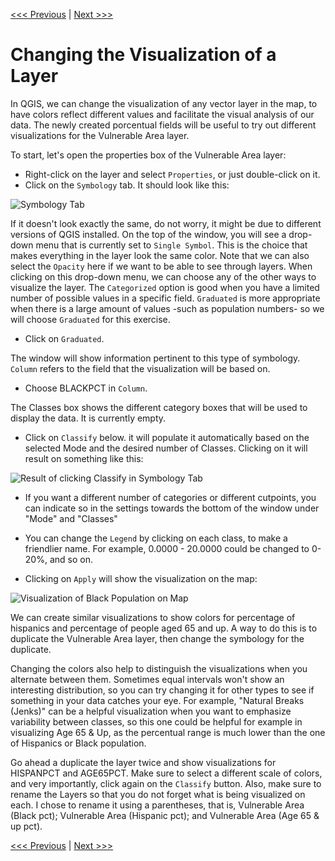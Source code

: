 [<<< Previous](16calc2.md)  | [Next >>>](18extra.md)  

# Changing the Visualization of a Layer

In QGIS, we can change the visualization of any vector layer in the map, to have colors reflect different values and facilitate the visual analysis of our data. The newly created porcentual fields will be useful to try out different visualizations for the Vulnerable Area layer.

To start, let's open the properties box of the Vulnerable Area layer:

* Right-click on the layer and select `Properties`, or just double-click on it.
* Click on the `Symbology` tab. It should look like this:

![Symbology Tab](images/symbology.png)

If it doesn't look exactly the same, do not worry, it might be due to different versions of QGIS installed. On the top of the window, you will see a drop-down menu that is currently set to `Single Symbol`. This is the choice that makes everything in the layer look the same color. Note that we can also select the `Opacity` here if we want to be able to see through layers. When clicking on this drop-down menu, we can choose any of the other ways to visualize the layer. The `Categorized` option is good when you have a limited number of possible values in a specific field. `Graduated` is more appropriate when there is a large amount of values -such as population numbers- so we will choose `Graduated` for this exercise.

* Click on `Graduated`. 

The window will show information pertinent to this type of symbology. `Column` refers to the field that the visualization will be based on.

* Choose BLACKPCT in `Column`. 

The Classes box shows the different category boxes that will be used to display the data. It is currently empty.

* Click on `Classify` below. it will populate it automatically based on the selected Mode and the desired number of Classes. Clicking on it will result on something like this:

![Result of clicking Classify in Symbology Tab](images/classify.png)

* If you want a different number of categories or different cutpoints, you can indicate so in the settings towards the bottom of the window under "Mode" and "Classes"
* You can change the `Legend` by clicking on each class, to make a friendlier name. For example, 0.0000 - 20.0000 could be changed to 0-20%, and so on. 

* Clicking on `Apply` will show the visualization on the map:

![Visualization of Black Population on Map](images/blackviz.png)

We can create similar visualizations to show colors for percentage of hispanics and percentage of people aged 65 and up. A way to do this is to duplicate the Vulnerable Area layer, then change the symbology for the duplicate. 

Changing the colors also help to distinguish the visualizations when you alternate between them. Sometimes equal intervals won't show an interesting distribution, so you can try changing it for other types to see if something in your data catches your eye. For example, "Natural Breaks (Jenks)" can be a helpful visualization when you want to emphasize variability between classes, so this one could be helpful for example in visualizing Age 65 & Up, as the percentual range is much lower than the one of Hispanics or Black population. 

Go ahead a duplicate the layer twice and show visualizations for HISPANPCT and AGE65PCT. Make sure to select a different scale of colors, and very importantly, click again on the `Classify` button. Also, make sure to rename the Layers so that you do not forget what is being visualized on each. I chose to rename it using a parentheses, that is, Vulnerable Area (Black pct); Vulnerable Area (Hispanic pct); and Vulnerable Area (Age 65 & up pct).

[<<< Previous](16calc2.md)  | [Next >>>](18extra.md)  
